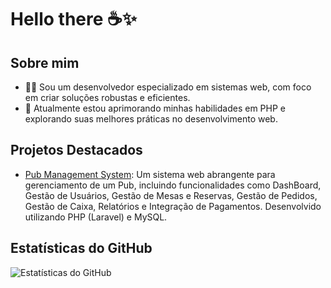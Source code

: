 # Hello there ☕✨

## Sobre mim
- 👨‍💻 Sou um desenvolvedor especializado em sistemas web, com foco em criar soluções robustas e eficientes.
- 🌱 Atualmente estou aprimorando minhas habilidades em PHP e explorando suas melhores práticas no desenvolvimento web.

## Projetos Destacados
- [Pub Management System](https://github.com/OliveiraWebDev/pub-management-system): Um sistema web abrangente para gerenciamento de um Pub, incluindo funcionalidades como DashBoard, Gestão de Usuários, Gestão de Mesas e Reservas, Gestão de Pedidos, Gestão de Caixa, Relatórios e Integração de Pagamentos. Desenvolvido utilizando PHP (Laravel) e MySQL.

## Estatísticas do GitHub
![Estatísticas do GitHub](https://github-readme-stats.vercel.app/api?username=OliveiraWebDev&show_icons=true)
